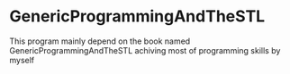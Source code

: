 # GenericProgrammingAndTheSTL
This program mainly depend on the book named GenericProgrammingAndTheSTL
achiving most of programming skills by myself
